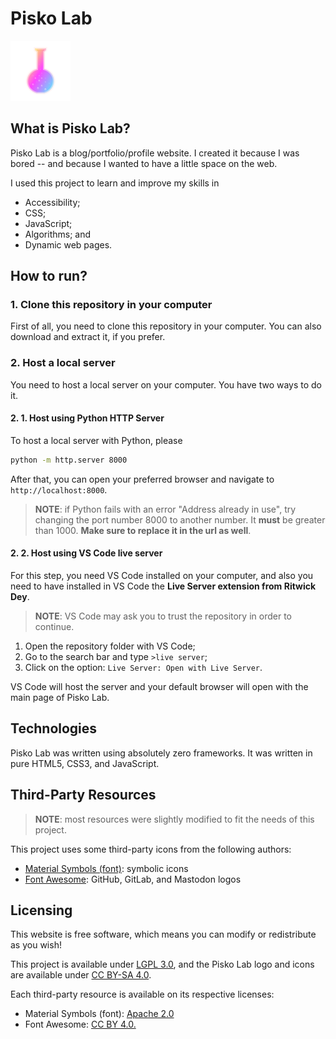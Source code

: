 # Pisko Lab

![Pisko Lab Logo](img/logo.svg)

## What is Pisko Lab?

Pisko Lab is a blog/portfolio/profile website. I created it because I was bored
-- and because I wanted to have a little space on the web.

I used this project to learn and improve my skills in

- Accessibility;
- CSS;
- JavaScript;
- Algorithms; and
- Dynamic web pages.

## How to run?

### 1. Clone this repository in your computer

First of all, you need to clone this repository in your computer. You can also
download and extract it, if you prefer.

### 2. Host a local server

You need to host a local server on your computer. You have two ways to do it.

#### 2. 1. Host using Python HTTP Server

To host a local server with Python, please

```sh
python -m http.server 8000
```

After that, you can open your preferred browser and navigate to
`http://localhost:8000`.

> **NOTE**: if Python fails with an error "Address already in use", try changing
the port number 8000 to another number. It **must** be greater than 1000.
**Make sure to replace it in the url as well**.

#### 2. 2. Host using VS Code live server

For this step, you need VS Code installed on your computer, and also you need
to have installed in VS Code the **Live Server extension from Ritwick Dey**.

> **NOTE**: VS Code may ask you to trust the repository in order to continue.

1. Open the repository folder with VS Code;
2. Go to the search bar and type `>live server`;
3. Click on the option: `Live Server: Open with Live Server`.

VS Code will host the server and your default browser will open with the main
page of Pisko Lab.

## Technologies

Pisko Lab was written using absolutely zero frameworks. It was written in pure
HTML5, CSS3, and JavaScript.

## Third-Party Resources

> **NOTE**: most resources were slightly modified to fit the needs of this
project.

This project uses some third-party icons from the following authors:

- [Material Symbols (font)](https://fonts.google.com): symbolic icons
- [Font Awesome](https://fontawesome.com/): GitHub, GitLab, and Mastodon logos

## Licensing

This website is free software, which means you can modify or redistribute as
you wish!

This project is available under [LGPL 3.0](LICENSE.txt), and the Pisko Lab
logo and icons are available under [CC BY-SA 4.0](LICENSE_CC-BY-SA-4.0.txt).

Each third-party resource is available on its respective licenses:

- Material Symbols (font): [Apache 2.0](https://www.apache.org/licenses/LICENSE-2.0)
- Font Awesome: [CC BY 4.0.](https://creativecommons.org/licenses/by/4.0/)
